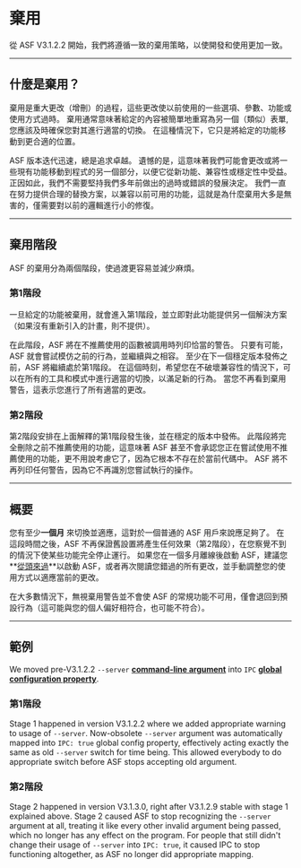 # 棄用

從 ASF V3.1.2.2 開始，我們將遵循一致的棄用策略，以使開發和使用更加一致。

* * *

## 什麼是棄用？

棄用是重大更改（增刪）的過程，這些更改使以前使用的一些選項、參數、功能或使用方式過時。 棄用通常意味著給定的內容被簡單地重寫為另一個（類似）表單, 您應該及時確保您對其進行適當的切換。 在這種情況下，它只是將給定的功能移動到更合適的位置。

ASF 版本迭代迅速，總是追求卓越。 遺憾的是，這意味著我們可能會更改或將一些現有功能移動到程式的另一個部分，以便它從新功能、兼容性或穩定性中受益。 正因如此，我們不需要堅持我們多年前做出的過時或錯誤的發展決定。 我們一直在努力提供合理的替換方案，以兼容以前可用的功能，這就是為什麼棄用大多是無害的，僅需要對以前的邏輯進行小的修復。

* * *

## 棄用階段

ASF 的棄用分為兩個階段，使過渡更容易並減少麻煩。

### 第1階段

一旦給定的功能被棄用，就會進入第1階段，並立即對此功能提供另一個解決方案（如果沒有重新引入的計畫，則不提供）。

在此階段，ASF 將在不推薦使用的函數被調用時列印恰當的警告。 只要有可能，ASF 就會嘗試模仿之前的行為，並繼續與之相容。 至少在下一個穩定版本發佈之前，ASF 將繼續處於第1階段。 在這個時刻，希望您在不破壞兼容性的情況下，可以在所有的工具和模式中進行適當的切換，以滿足新的行為。 當您不再看到棄用警告，這表示您進行了所有適當的更改。

### 第2階段

第2階段安排在上面解釋的第1階段發生後，並在穩定的版本中發佈。 此階段將完全刪除之前不推薦使用的功能，這意味著 ASF 甚至不會承認您正在嘗試使用不推薦使用的功能，更不用說考慮它了，因為它根本不存在於當前代碼中。 ASF 將不再列印任何警告，因為它不再識別您嘗試執行的操作。

* * *

## 概要

您有至少**一個月** 來切換並適應，這對於一個普通的 ASF 用戶來說應足夠了。 在這段時間之後，ASF 不再保證舊設置將產生任何效果（第2階段），在您察覺不到的情況下使某些功能完全停止運行。 如果您在一個多月離線後啟動 ASF，建議您**[從頭來過](https://github.com/JustArchiNET/ArchiSteamFarm/wiki/Setting-up)**以啟動 ASF，或者再次閱讀您錯過的所有更改，並手動調整您的使用方式以適應當前的更改。

在大多數情況下，無視棄用警告並不會使 ASF 的常規功能不可用，僅會退回到預設行為（這可能與您的個人偏好相符合，也可能不符合）。

* * *

## 範例

We moved pre-V3.1.2.2 `--server` **[command-line argument](https://github.com/JustArchiNET/ArchiSteamFarm/wiki/Command-line-arguments)** into `IPC` **[global configuration property](https://github.com/JustArchiNET/ArchiSteamFarm/wiki/Configuration#global-config)**.

### 第1階段

Stage 1 happened in version V3.1.2.2 where we added appropriate warning to usage of `--server`. Now-obsolete `--server` argument was automatically mapped into `IPC: true` global config property, effectively acting exactly the same as old `--server` switch for time being. This allowed everybody to do appropriate switch before ASF stops accepting old argument.

### 第2階段

Stage 2 happened in version V3.1.3.0, right after V3.1.2.9 stable with stage 1 explained above. Stage 2 caused ASF to stop recognizing the `--server` argument at all, treating it like every other invalid argument being passed, which no longer has any effect on the program. For people that still didn't change their usage of `--server` into `IPC: true`, it caused IPC to stop functioning altogether, as ASF no longer did appropriate mapping.
